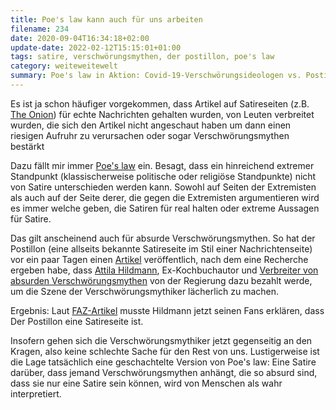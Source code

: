 ```yaml
---
title: Poe's law kann auch für uns arbeiten
filename: 234
date: 2020-09-04T16:34:18+02:00
update-date: 2022-02-12T15:15:01+01:00
tags: satire, verschwörungsmythen, der postillon, poe's law
category: weiteweitewelt
summary: Poe's law in Aktion: Covid-19-Verschwörungsideologen vs. Postillon-Satire
---
```

Es ist ja schon häufiger vorgekommen, dass Artikel auf Satireseiten (z.B. [The Onion](https://de.wikipedia.org/wiki/The_Onion#F%C3%BCr_real_gehaltene_Meldungen)) für echte Nachrichten gehalten wurden, von Leuten verbreitet wurden, die sich den Artikel nicht angeschaut haben um dann einen riesigen Aufruhr zu verursachen oder sogar Verschwörungsmythen bestärkt

Dazu fällt mir immer [Poe's law](https://de.wikipedia.org/wiki/Poes_Gesetz) ein. Besagt, dass ein hinreichend extremer Standpunkt (klassischerweise politische oder religiöse Standpunkte) nicht von Satire unterschieden werden kann. Sowohl auf Seiten der Extremisten als auch auf der Seite derer, die gegen die Extremisten argumentieren wird es immer welche geben, die Satiren für real halten oder extreme Aussagen für Satire.

Das gilt anscheinend auch für absurde Verschwörungsmythen. So hat der Postillon (eine allseits bekannte Satireseite im Stil einer Nachrichtenseite) vor ein paar Tagen einen [Artikel](https://www.der-postillon.com/2020/09/hildmann-merkel.html) veröffentlich, nach dem eine Recherche ergeben habe, dass [Attila Hildmann](https://de.wikipedia.org/wiki/Attila_Hildmann), Ex-Kochbuchautor und [Verbreiter von absurden Verschwörungsmythen](https://de.wikipedia.org/wiki/Attila_Hildmann#Aktivit%C3%A4ten_im_Zuge_der_COVID-19-Pandemie) von der Regierung dazu bezahlt werde, um die Szene der Verschwörungsmythiker lächerlich zu machen.

Ergebnis: Laut [FAZ-Artikel](https://www.faz.net/aktuell/feuilleton/medien/attila-hildmann-und-die-satire-verstehen-sie-spass-16937755.html) musste Hildmann jetzt seinen Fans erklären, dass Der Postillon eine Satireseite ist.

Insofern gehen sich die Verschwörungsmythiker jetzt gegenseitig an den Kragen, also keine schlechte Sache für den Rest von uns. Lustigerweise ist die Lage tatsächlich eine geschachtelte Version von Poe's law: Eine Satire darüber, dass jemand Verschwörungsmythen anhängt, die so absurd sind, dass sie nur eine Satire sein können, wird von Menschen als wahr interpretiert.
